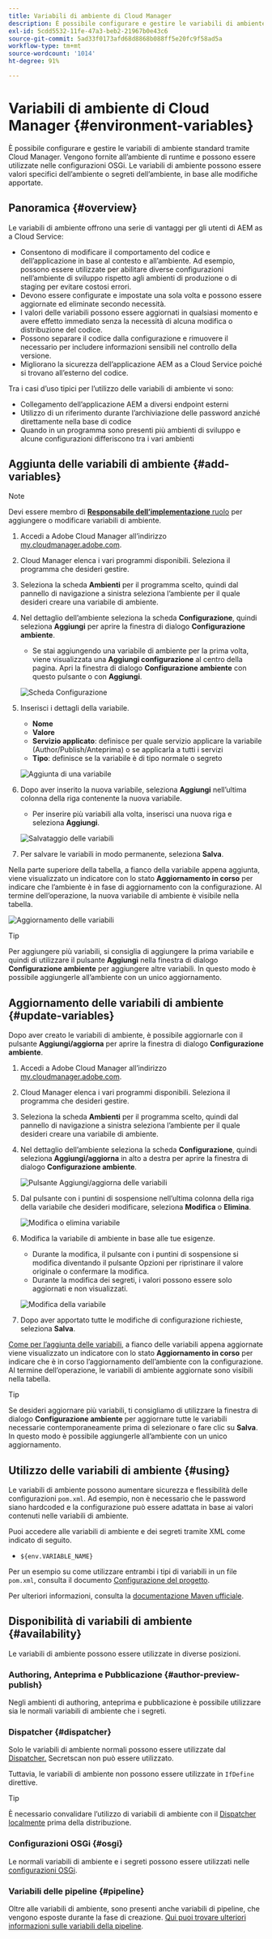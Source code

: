```yaml
---
title: Variabili di ambiente di Cloud Manager
description: È possibile configurare e gestire le variabili di ambiente standard tramite Cloud Manager e fornirle all’ambiente di runtime per l’utilizzo nella configurazione OSGi.
exl-id: 5cdd5532-11fe-47a3-beb2-21967b0e43c6
source-git-commit: 5ad33f0173afd68d8868b088ff5e20fc9f58ad5a
workflow-type: tm+mt
source-wordcount: '1014'
ht-degree: 91%

---
```



# Variabili di ambiente di Cloud Manager {#environment-variables}

È possibile configurare e gestire le variabili di ambiente standard tramite Cloud Manager. Vengono fornite all’ambiente di runtime e possono essere utilizzate nelle configurazioni OSGi. Le variabili di ambiente possono essere valori specifici dell’ambiente o segreti dell’ambiente, in base alle modifiche apportate.

## Panoramica {#overview}

Le variabili di ambiente offrono una serie di vantaggi per gli utenti di AEM as a Cloud Service:

* Consentono di modificare il comportamento del codice e dell’applicazione in base al contesto e all’ambiente. Ad esempio, possono essere utilizzate per abilitare diverse configurazioni nell’ambiente di sviluppo rispetto agli ambienti di produzione o di staging per evitare costosi errori.
* Devono essere configurate e impostate una sola volta e possono essere aggiornate ed eliminate secondo necessità.
* I valori delle variabili possono essere aggiornati in qualsiasi momento e avere effetto immediato senza la necessità di alcuna modifica o distribuzione del codice.
* Possono separare il codice dalla configurazione e rimuovere il necessario per includere informazioni sensibili nel controllo della versione.
* Migliorano la sicurezza dell’applicazione AEM as a Cloud Service poiché si trovano all’esterno del codice.

Tra i casi d’uso tipici per l’utilizzo delle variabili di ambiente vi sono:

* Collegamento dell’applicazione AEM a diversi endpoint esterni
* Utilizzo di un riferimento durante l’archiviazione delle password anziché direttamente nella base di codice
* Quando in un programma sono presenti più ambienti di sviluppo e alcune configurazioni differiscono tra i vari ambienti

## Aggiunta delle variabili di ambiente {#add-variables}

>[!NOTE]
>
>Devi essere membro di [**Responsabile dell’implementazione** ruolo](/help/onboarding/cloud-manager-introduction.md#role-based-premissions) per aggiungere o modificare variabili di ambiente.

1. Accedi a Adobe Cloud Manager all’indirizzo [my.cloudmanager.adobe.com](https://my.cloudmanager.adobe.com/).
1. Cloud Manager elenca i vari programmi disponibili. Seleziona il programma che desideri gestire.
1. Seleziona la scheda **Ambienti** per il programma scelto, quindi dal pannello di navigazione a sinistra seleziona l’ambiente per il quale desideri creare una variabile di ambiente.
1. Nel dettaglio dell’ambiente seleziona la scheda **Configurazione**, quindi seleziona **Aggiungi** per aprire la finestra di dialogo **Configurazione ambiente**.
   * Se stai aggiungendo una variabile di ambiente per la prima volta, viene visualizzata una **Aggiungi configurazione** al centro della pagina. Apri la finestra di dialogo **Configurazione ambiente** con questo pulsante o con **Aggiungi**.

   ![Scheda Configurazione](assets/configuration-tab.png)

1. Inserisci i dettagli della variabile.
   * **Nome**
   * **Valore**
   * **Servizio applicato**: definisce per quale servizio applicare la variabile (Author/Publish/Anteprima) o se applicarla a tutti i servizi
   * **Tipo**: definisce se la variabile è di tipo normale o segreto

   ![Aggiunta di una variabile](assets/add-variable.png)

1. Dopo aver inserito la nuova variabile, seleziona **Aggiungi** nell’ultima colonna della riga contenente la nuova variabile.
   * Per inserire più variabili alla volta, inserisci una nuova riga e seleziona **Aggiungi**.

   ![Salvataggio delle variabili](assets/save-variables.png)

1. Per salvare le variabili in modo permanente, seleziona **Salva**.

Nella parte superiore della tabella, a fianco della variabile appena aggiunta, viene visualizzato un indicatore con lo stato **Aggiornamento in corso** per indicare che l’ambiente è in fase di aggiornamento con la configurazione. Al termine dell’operazione, la nuova variabile di ambiente è visibile nella tabella.

![Aggiornamento delle variabili](assets/updating-variables.png)

>[!TIP]
>
>Per aggiungere più variabili, si consiglia di aggiungere la prima variabile e quindi di utilizzare il pulsante **Aggiungi** nella finestra di dialogo **Configurazione ambiente** per aggiungere altre variabili. In questo modo è possibile aggiungerle all’ambiente con un unico aggiornamento.

## Aggiornamento delle variabili di ambiente {#update-variables}

Dopo aver creato le variabili di ambiente, è possibile aggiornarle con il pulsante **Aggiungi/aggiorna** per aprire la finestra di dialogo **Configurazione ambiente**.

1. Accedi a Adobe Cloud Manager all’indirizzo [my.cloudmanager.adobe.com](https://my.cloudmanager.adobe.com/).
1. Cloud Manager elenca i vari programmi disponibili. Seleziona il programma che desideri gestire.
1. Seleziona la scheda **Ambienti** per il programma scelto, quindi dal pannello di navigazione a sinistra seleziona l’ambiente per il quale desideri creare una variabile di ambiente.
1. Nel dettaglio dell’ambiente seleziona la scheda **Configurazione**, quindi seleziona **Aggiungi/aggiorna** in alto a destra per aprire la finestra di dialogo **Configurazione ambiente**.

   ![Pulsante Aggiungi/aggiorna delle variabili](assets/add-update-variables.png)

1. Dal pulsante con i puntini di sospensione nell’ultima colonna della riga della variabile che desideri modificare, seleziona **Modifica** o **Elimina**.

   ![Modifica o elimina variabile](assets/edit-delete-variable.png)

1. Modifica la variabile di ambiente in base alle tue esigenze.
   * Durante la modifica, il pulsante con i puntini di sospensione si modifica diventando il pulsante Opzioni per ripristinare il valore originale o confermare la modifica.
   * Durante la modifica dei segreti, i valori possono essere solo aggiornati e non visualizzati.

   ![Modifica della variabile](assets/edit-variable.png)

1. Dopo aver apportato tutte le modifiche di configurazione richieste, seleziona **Salva**.

[Come per l’aggiunta delle variabili,](#add-variables) a fianco delle variabili appena aggiornate viene visualizzato un indicatore con lo stato **Aggiornamento in corso** per indicare che è in corso l’aggiornamento dell’ambiente con la configurazione. Al termine dell’operazione, le variabili di ambiente aggiornate sono visibili nella tabella.

>[!TIP]
>
>Se desideri aggiornare più variabili, ti consigliamo di utilizzare la finestra di dialogo **Configurazione ambiente** per aggiornare tutte le variabili necessarie contemporaneamente prima di selezionare o fare clic su **Salva**. In questo modo è possibile aggiungerle all’ambiente con un unico aggiornamento.

## Utilizzo delle variabili di ambiente {#using}

Le variabili di ambiente possono aumentare sicurezza e flessibilità delle configurazioni `pom.xml`. Ad esempio, non è necessario che le password siano hardcoded e la configurazione può essere adattata in base ai valori contenuti nelle variabili di ambiente.

Puoi accedere alle variabili di ambiente e dei segreti tramite XML come indicato di seguito.

* `${env.VARIABLE_NAME}`

Per un esempio su come utilizzare entrambi i tipi di variabili in un file `pom.xml`, consulta il documento [Configurazione del progetto](/help/implementing/cloud-manager/getting-access-to-aem-in-cloud/setting-up-project.md#password-protected-maven-repository-support-password-protected-maven-repositories).

Per ulteriori informazioni, consulta la [documentazione Maven ufficiale](https://maven.apache.org/settings.html#quick-overview).

## Disponibilità di variabili di ambiente {#availability}

Le variabili di ambiente possono essere utilizzate in diverse posizioni.

### Authoring, Anteprima e Pubblicazione {#author-preview-publish}

Negli ambienti di authoring, anteprima e pubblicazione è possibile utilizzare sia le normali variabili di ambiente che i segreti.

### Dispatcher {#dispatcher}

Solo le variabili di ambiente normali possono essere utilizzate dal [Dispatcher.](https://experienceleague.adobe.com/docs/experience-manager-dispatcher/using/dispatcher.html?lang=it) Secretscan non può essere utilizzato.

Tuttavia, le variabili di ambiente non possono essere utilizzate in `IfDefine` direttive.

>[!TIP]
>
>È necessario convalidare l’utilizzo di variabili di ambiente con il [Dispatcher localmente](https://experienceleague.adobe.com/docs/experience-manager-learn/cloud-service/local-development-environment-set-up/dispatcher-tools.html?lang=it) prima della distribuzione.

### Configurazioni OSGi {#osgi}

Le normali variabili di ambiente e i segreti possono essere utilizzati nelle [configurazioni OSGi](/help/implementing/deploying/configuring-osgi.md).

### Variabili delle pipeline {#pipeline}

Oltre alle variabili di ambiente, sono presenti anche variabili di pipeline, che vengono esposte durante la fase di creazione. [Qui puoi trovare ulteriori informazioni sulle variabili della pipeline](/help/implementing/cloud-manager/getting-access-to-aem-in-cloud/build-environment-details.md#pipeline-variables).
